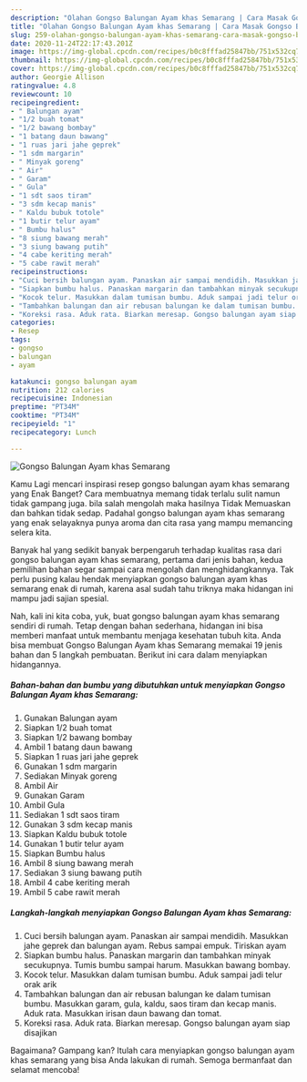 ```yaml
---
description: "Olahan Gongso Balungan Ayam khas Semarang | Cara Masak Gongso Balungan Ayam khas Semarang Yang Enak Dan Mudah"
title: "Olahan Gongso Balungan Ayam khas Semarang | Cara Masak Gongso Balungan Ayam khas Semarang Yang Enak Dan Mudah"
slug: 259-olahan-gongso-balungan-ayam-khas-semarang-cara-masak-gongso-balungan-ayam-khas-semarang-yang-enak-dan-mudah
date: 2020-11-24T22:17:43.201Z
image: https://img-global.cpcdn.com/recipes/b0c8fffad25847bb/751x532cq70/gongso-balungan-ayam-khas-semarang-foto-resep-utama.jpg
thumbnail: https://img-global.cpcdn.com/recipes/b0c8fffad25847bb/751x532cq70/gongso-balungan-ayam-khas-semarang-foto-resep-utama.jpg
cover: https://img-global.cpcdn.com/recipes/b0c8fffad25847bb/751x532cq70/gongso-balungan-ayam-khas-semarang-foto-resep-utama.jpg
author: Georgie Allison
ratingvalue: 4.8
reviewcount: 10
recipeingredient:
- " Balungan ayam"
- "1/2 buah tomat"
- "1/2 bawang bombay"
- "1 batang daun bawang"
- "1 ruas jari jahe geprek"
- "1 sdm margarin"
- " Minyak goreng"
- " Air"
- " Garam"
- " Gula"
- "1 sdt saos tiram"
- "3 sdm kecap manis"
- " Kaldu bubuk totole"
- "1 butir telur ayam"
- " Bumbu halus"
- "8 siung bawang merah"
- "3 siung bawang putih"
- "4 cabe keriting merah"
- "5 cabe rawit merah"
recipeinstructions:
- "Cuci bersih balungan ayam. Panaskan air sampai mendidih. Masukkan jahe geprek dan balungan ayam. Rebus sampai empuk. Tiriskan ayam"
- "Siapkan bumbu halus. Panaskan margarin dan tambahkan minyak secukupnya. Tumis bumbu sampai harum. Masukkan bawang bombay."
- "Kocok telur. Masukkan dalam tumisan bumbu. Aduk sampai jadi telur orak arik"
- "Tambahkan balungan dan air rebusan balungan ke dalam tumisan bumbu. Masukkan garam, gula, kaldu, saos tiram dan kecap manis. Aduk rata. Masukkan irisan daun bawang dan tomat."
- "Koreksi rasa. Aduk rata. Biarkan meresap. Gongso balungan ayam siap disajikan"
categories:
- Resep
tags:
- gongso
- balungan
- ayam

katakunci: gongso balungan ayam 
nutrition: 212 calories
recipecuisine: Indonesian
preptime: "PT34M"
cooktime: "PT34M"
recipeyield: "1"
recipecategory: Lunch

---
```



![Gongso Balungan Ayam khas Semarang](https://img-global.cpcdn.com/recipes/b0c8fffad25847bb/751x532cq70/gongso-balungan-ayam-khas-semarang-foto-resep-utama.jpg)

Kamu Lagi mencari inspirasi resep gongso balungan ayam khas semarang yang Enak Banget? Cara membuatnya memang tidak terlalu sulit namun tidak gampang juga. bila salah mengolah maka hasilnya Tidak Memuaskan dan bahkan tidak sedap. Padahal gongso balungan ayam khas semarang yang enak selayaknya punya aroma dan cita rasa yang mampu memancing selera kita.



Banyak hal yang sedikit banyak berpengaruh terhadap kualitas rasa dari gongso balungan ayam khas semarang, pertama dari jenis bahan, kedua pemilihan bahan segar sampai cara mengolah dan menghidangkannya. Tak perlu pusing kalau hendak menyiapkan gongso balungan ayam khas semarang enak di rumah, karena asal sudah tahu triknya maka hidangan ini mampu jadi sajian spesial.


Nah, kali ini kita coba, yuk, buat gongso balungan ayam khas semarang sendiri di rumah. Tetap dengan bahan sederhana, hidangan ini bisa memberi manfaat untuk membantu menjaga kesehatan tubuh kita. Anda bisa membuat Gongso Balungan Ayam khas Semarang memakai 19 jenis bahan dan 5 langkah pembuatan. Berikut ini cara dalam menyiapkan hidangannya.

<!--inarticleads1-->

##### Bahan-bahan dan bumbu yang dibutuhkan untuk menyiapkan Gongso Balungan Ayam khas Semarang:

1. Gunakan  Balungan ayam
1. Siapkan 1/2 buah tomat
1. Siapkan 1/2 bawang bombay
1. Ambil 1 batang daun bawang
1. Siapkan 1 ruas jari jahe geprek
1. Gunakan 1 sdm margarin
1. Sediakan  Minyak goreng
1. Ambil  Air
1. Gunakan  Garam
1. Ambil  Gula
1. Sediakan 1 sdt saos tiram
1. Gunakan 3 sdm kecap manis
1. Siapkan  Kaldu bubuk totole
1. Gunakan 1 butir telur ayam
1. Siapkan  Bumbu halus
1. Ambil 8 siung bawang merah
1. Sediakan 3 siung bawang putih
1. Ambil 4 cabe keriting merah
1. Ambil 5 cabe rawit merah




<!--inarticleads2-->

##### Langkah-langkah menyiapkan Gongso Balungan Ayam khas Semarang:

1. Cuci bersih balungan ayam. Panaskan air sampai mendidih. Masukkan jahe geprek dan balungan ayam. Rebus sampai empuk. Tiriskan ayam
1. Siapkan bumbu halus. Panaskan margarin dan tambahkan minyak secukupnya. Tumis bumbu sampai harum. Masukkan bawang bombay.
1. Kocok telur. Masukkan dalam tumisan bumbu. Aduk sampai jadi telur orak arik
1. Tambahkan balungan dan air rebusan balungan ke dalam tumisan bumbu. Masukkan garam, gula, kaldu, saos tiram dan kecap manis. Aduk rata. Masukkan irisan daun bawang dan tomat.
1. Koreksi rasa. Aduk rata. Biarkan meresap. Gongso balungan ayam siap disajikan




Bagaimana? Gampang kan? Itulah cara menyiapkan gongso balungan ayam khas semarang yang bisa Anda lakukan di rumah. Semoga bermanfaat dan selamat mencoba!
